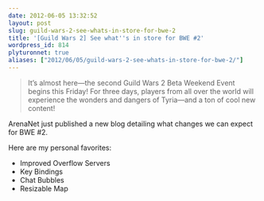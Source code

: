 ```yaml
---
date: 2012-06-05 13:32:52
layout: post
slug: guild-wars-2-see-whats-in-store-for-bwe-2
title: '[Guild Wars 2] See what''s in store for BWE #2'
wordpress_id: 814
plyturonnet: true
aliases: ["2012/06/05/guild-wars-2-see-whats-in-store-for-bwe-2/"]
---
```


> It’s almost here—the second Guild Wars 2 Beta Weekend Event begins this Friday! For three days, players from all over the world will experience the wonders and dangers of Tyria—and a ton of cool new content!

<!--![Divinity's Reach](http://plyturon.net/wp-content/uploads/2012/03/blog_article_banner7.png)-->

ArenaNet just published a new blog detailing what changes we can expect for BWE #2.

Here are my personal favorites:

  * Improved Overflow Servers
  * Key Bindings
  * Chat Bubbles
  * Resizable Map

